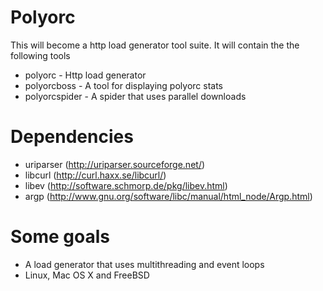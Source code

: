 Polyorc
=======

This will become a http load generator tool suite. It will contain the the following tools

+ polyorc - Http load generator
+ polyorcboss - A tool for displaying polyorc stats 
+ polyorcspider - A spider that uses parallel downloads

Dependencies
============
+ uriparser (http://uriparser.sourceforge.net/)
+ libcurl (http://curl.haxx.se/libcurl/)
+ libev (http://software.schmorp.de/pkg/libev.html)
+ argp (http://www.gnu.org/software/libc/manual/html_node/Argp.html)

Some goals
==========
+ A load generator that uses multithreading and event loops
+ Linux, Mac OS X and FreeBSD
